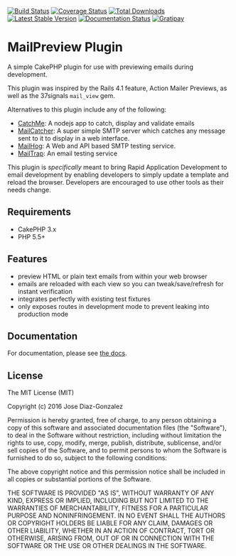 [![Build Status](https://img.shields.io/travis/josegonzalez/cakephp-mail-preview/master.svg?style=flat-square)](https://travis-ci.org/josegonzalez/cakephp-mail-preview)
[![Coverage Status](https://img.shields.io/coveralls/josegonzalez/cakephp-mail-preview.svg?style=flat-square)](https://coveralls.io/r/josegonzalez/cakephp-mail-preview?branch=master)
[![Total Downloads](https://img.shields.io/packagist/dt/josegonzalez/cakephp-mail-preview.svg?style=flat-square)](https://packagist.org/packages/josegonzalez/cakephp-mail-preview)
[![Latest Stable Version](https://img.shields.io/packagist/v/josegonzalez/cakephp-mail-preview.svg?style=flat-square)](https://packagist.org/packages/josegonzalez/cakephp-mail-preview)
[![Documentation Status](https://readthedocs.org/projects/cakephp-mail-preview/badge/?version=latest&style=flat-square)](https://readthedocs.org/projects/cakephp-mail-preview/?badge=latest)
[![Gratipay](https://img.shields.io/gratipay/josegonzalez.svg?style=flat-square)](https://gratipay.com/~josegonzalez/)

# MailPreview Plugin

A simple CakePHP plugin for use with previewing emails during development.

This plugin was inspired by the Rails 4.1 feature, Action Mailer Previews, as well
as the 37signals `mail_view` gem.

Alternatives to this plugin include any of the following:

* [CatchMe](https://github.com/Pentiado/catch-me): A nodejs app to catch, display and validate emails
* [MailCatcher](https://mailcatcher.me/): A super simple SMTP server which catches any message sent to it to display in a web interface.
* [MailHog](https://github.com/mailhog/MailHog): A Web and API based SMTP testing service.
* [MailTrap](https://mailtrap.io/): An email testing service

This plugin is *specifically* meant to bring Rapid Application Development to
email development by enabling developers to simply update a template and
reload the browser. Developers are encouraged to use other tools as their
needs change.


## Requirements

* CakePHP 3.x
* PHP 5.5+

## Features

- preview HTML or plain text emails from within your web browser
- emails are reloaded with each view so you can tweak/save/refresh for instant verification
- integrates perfectly with existing test fixtures
- only exposes routes in development mode to prevent leaking into production mode

## Documentation

For documentation, please see [the docs](http://cakephp-mail-preview.readthedocs.org/en/latest/).

## License

The MIT License (MIT)

Copyright (c) 2016 Jose Diaz-Gonzalez

Permission is hereby granted, free of charge, to any person obtaining a copy
of this software and associated documentation files (the "Software"), to deal
in the Software without restriction, including without limitation the rights
to use, copy, modify, merge, publish, distribute, sublicense, and/or sell
copies of the Software, and to permit persons to whom the Software is
furnished to do so, subject to the following conditions:

The above copyright notice and this permission notice shall be included in
all copies or substantial portions of the Software.

THE SOFTWARE IS PROVIDED "AS IS", WITHOUT WARRANTY OF ANY KIND, EXPRESS OR
IMPLIED, INCLUDING BUT NOT LIMITED TO THE WARRANTIES OF MERCHANTABILITY,
FITNESS FOR A PARTICULAR PURPOSE AND NONINFRINGEMENT. IN NO EVENT SHALL THE
AUTHORS OR COPYRIGHT HOLDERS BE LIABLE FOR ANY CLAIM, DAMAGES OR OTHER
LIABILITY, WHETHER IN AN ACTION OF CONTRACT, TORT OR OTHERWISE, ARISING FROM,
OUT OF OR IN CONNECTION WITH THE SOFTWARE OR THE USE OR OTHER DEALINGS IN
THE SOFTWARE.
